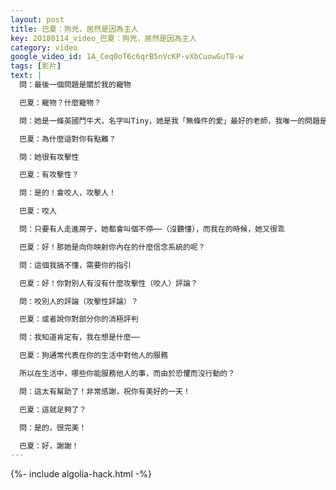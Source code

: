 ```yaml
---
layout: post
title: 巴夏：狗兇，居然是因為主人
key: 20180114_video_巴夏：狗兇，居然是因為主人
category: video
google_video_id: 1A_Ceq0oT6c6qrB5nVcKP-vXbCuowGuT8-w
tags: [影片]
text: |
  問：最後一個問題是關於我的寵物

  巴夏：寵物？什麼寵物？

  問：她是一條英國鬥牛犬，名字叫Tiny，她是我「無條件的愛」最好的老師，我唯一的問題是她對她喜歡的人很挑剔，這點，我也尊重她。但有時候我想離開，想跟隨我的最高興奮，想去享受、想去旅行，我不容易找到個她喜歡的，又能照顧好她的人，你有什麼建議嗎？

  巴夏：為什麼這對你有點難？

  問：她很有攻擊性

  巴夏：有攻擊性？

  問：是的！會咬人，攻擊人！

  巴夏：咬人

  問：只要有人走進房子，她都會叫個不停⋯⋯（沒聽懂），而我在的時候，她又很乖

  巴夏：好！那她是向你映射你內在的什麼信念系統的呢？

  問：這個我搞不懂，需要你的指引

  巴夏：好！你對別人有沒有什麼攻擊性（咬人）評論？

  問：咬別人的評論（攻擊性評論）？

  巴夏：或者說你對部分你的消極評判

  問：我知道肯定有，我在想是什麼⋯⋯

  巴夏：狗通常代表在你的生活中對他人的服務

  所以在生活中，哪些你能服務他人的事，而由於恐懼而沒行動的？

  問：這太有幫助了！非常感謝，祝你有美好的一天！

  巴夏：這就足夠了？

  問：是的，很完美！

  巴夏：好，謝謝！
---
```


{%- include algolia-hack.html -%}
